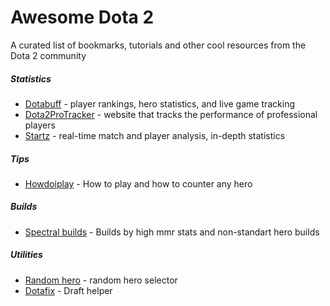 # Awesome Dota 2
A curated list of bookmarks, tutorials and other cool resources from the Dota 2 community

##### Statistics
* [Dotabuff](https://dotabuff.com) - player rankings, hero statistics, and live game tracking
* [Dota2ProTracker](https://www.dota2protracker.com) - website that tracks the performance of professional players
* [Startz](https://stratz.com) - real-time match and player analysis, in-depth statistics

##### Tips
* [Howdoiplay](https://howdoiplay.com) - How to play and how to counter any hero

##### Builds
* [Spectral builds](https://builds.spectral.gg) - Builds by high mmr stats and non-standart hero builds

##### Utilities
* [Random hero](https://yuritsuki.github.io/dota2-random/) - random hero selector
* [Dotafix](https://dotafix.github.io) - Draft helper
